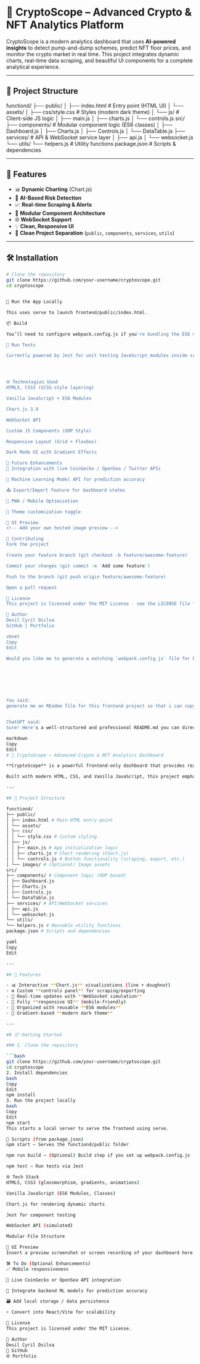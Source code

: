 # 🧠 CryptoScope – Advanced Crypto & NFT Analytics Platform

CryptoScope is a modern analytics dashboard that uses **AI-powered insights** to detect pump-and-dump schemes, predict NFT floor prices, and monitor the crypto market in real time. This project integrates dynamic charts, real-time data scraping, and beautiful UI components for a complete analytical experience.

---

## 📁 Project Structure

functiond/
├── public/
│ ├── index.html # Entry point (HTML UI)
│ └── assets/
│ ├── css/style.css # Styles (modern dark theme)
│ └── js/ # Client-side JS logic
│ ├── main.js
│ ├── charts.js
│ └── controls.js
src/
├── components/ # Modular component logic (ES6 classes)
│ ├── Dashboard.js
│ ├── Charts.js
│ ├── Controls.js
│ └── DataTable.js
├── services/ # API & WebSocket service layer
│ ├── api.js
│ └── websocket.js
└── utils/
└── helpers.js # Utility functions
package.json # Scripts & dependencies


---

## 🚀 Features

- 📊 **Dynamic Charting** (Chart.js)
- 🧠 **AI-Based Risk Detection**
- 📈 **Real-time Scraping & Alerts**
- 🎯 **Modular Component Architecture**
- 🌐 **WebSocket Support**
- 💡 **Clean, Responsive UI**
- 📁 **Clean Project Separation** (`public`, `components`, `services`, `utils`)

---

## 🛠️ Installation

```bash
# Clone the repository
git clone https://github.com/your-username/cryptoscope.git
cd cryptoscope


🔧 Run the App Locally

This uses serve to launch frontend/public/index.html.

📦 Build

You’ll need to configure webpack.config.js if you're bundling the ES6 modules inside src/.

🧪 Run Tests

Currently powered by Jest for unit testing JavaScript modules inside src/.




🌐 Technologies Used
HTML5, CSS3 (SCSS-style layering)

Vanilla JavaScript + ES6 Modules

Chart.js 3.9

WebSocket API

Custom JS Components (OOP Style)

Responsive Layout (Grid + Flexbox)

Dark Mode UI with Gradient Effects

📌 Future Enhancements
🔗 Integration with live CoinGecko / OpenSea / Twitter APIs

🧠 Machine Learning Model API for prediction accuracy

📤 Export/Import feature for dashboard states

📱 PWA / Mobile Optimization

🎨 Theme customization toggle

📸 UI Preview
<!-- Add your own hosted image preview -->

🤝 Contributing
Fork the project

Create your feature branch (git checkout -b feature/awesome-feature)

Commit your changes (git commit -m 'Add some feature')

Push to the branch (git push origin feature/awesome-feature)

Open a pull request

📄 License
This project is licensed under the MIT License - see the LICENSE file for details.

👤 Author
Desil Cyril Dsilva
GitHub | Portfolio

vbnet
Copy
Edit

Would you like me to generate a matching `webpack.config.js` file for bundling the ES6 modules from `src/` into `public/assets/js/`?







You said:
generate me an REadme file for this frontend project so that i can copy paste into readme.md file


ChatGPT said:
Sure! Here's a well-structured and professional README.md you can directly copy-paste into your project:

markdown
Copy
Edit
# 🧠 CryptoScope – Advanced Crypto & NFT Analytics Dashboard

**CryptoScope** is a powerful frontend-only dashboard that provides real-time insights into cryptocurrency projects, NFT floor prices, and market manipulation detection using AI-powered analytics.

Built with modern HTML, CSS, and Vanilla JavaScript, this project emphasizes clean UI, responsive design, and interactive charting using Chart.js.

---

## 📁 Project Structure

functiond/
├── public/
│ ├── index.html # Main HTML entry point
│ └── assets/
│ ├── css/
│ │ └── style.css # Custom styling
│ ├── js/
│ │ ├── main.js # App initialization logic
│ │ ├── charts.js # Chart rendering (Chart.js)
│ │ └── controls.js # Button functionality (scraping, export, etc.)
│ └── images/ # (Optional) Image assets
src/
├── components/ # Component logic (OOP based)
│ ├── Dashboard.js
│ ├── Charts.js
│ ├── Controls.js
│ └── DataTable.js
├── services/ # API/WebSocket services
│ ├── api.js
│ └── websocket.js
└── utils/
└── helpers.js # Reusable utility functions
package.json # Scripts and dependencies

yaml
Copy
Edit

---

## 🚀 Features

- 📊 Interactive **Chart.js** visualizations (line + doughnut)
- ⚙️ Custom **controls panel** for scraping/exporting
- 📡 Real-time updates with **WebSocket simulation**
- 📱 Fully **responsive UI** (mobile-friendly)
- 🎯 Organized with reusable **ES6 modules**
- 🌌 Gradient-based **modern dark theme**

---

## 📦 Getting Started

### 1. Clone the repository

```bash
git clone https://github.com/your-username/cryptoscope.git
cd cryptoscope
2. Install dependencies
bash
Copy
Edit
npm install
3. Run the project locally
bash
Copy
Edit
npm start
This starts a local server to serve the frontend using serve.

🔧 Scripts (from package.json)
npm start – Serves the functiond/public folder

npm run build – (Optional) Build step if you set up webpack.config.js

npm test – Run tests via Jest

🌐 Tech Stack
HTML5, CSS3 (glassmorphism, gradients, animations)

Vanilla JavaScript (ES6 Modules, Classes)

Chart.js for rendering dynamic charts

Jest for component testing

WebSocket API (simulated)

Modular File Structure

📸 UI Preview
Insert a preview screenshot or screen recording of your dashboard here.

🛠️ To Do (Optional Enhancements)
✅ Mobile responsiveness

🔄 Live CoinGecko or OpenSea API integration

🧠 Integrate backend ML models for prediction accuracy

🗃 Add local storage / data persistence

⚡ Convert into React/Vite for scalability

📄 License
This project is licensed under the MIT License.

👤 Author
Desil Cyril Dsilva
🔗 GitHub
🌐 Portfolio

